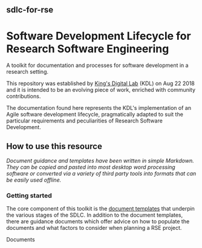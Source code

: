 ## sdlc-for-rse
# Software Development Lifecycle for Research Software Engineering

A toolkit for documentation and processes for software development in a research setting. 

This repository was established by [King's Digital Lab](www.kdl.kcl.ac.uk)  (KDL) on Aug 22 2018 and it is intended to be an evolving piece of work, enriched with community contributions.

The documentation found here represents the KDL's implementation of an Agile software development lifecycle, pragmatically adapted to suit the particular requirements and peculiarities of Research Software Development. 

## How to use this resource
*Document guidance and templates have been written in simple Markdown. They can be copied and pasted into most desktop word processing software or converted via a variety of third party tools into formats that can be easily used offline.*

### Getting started
The core component of this toolkit is the [document templates](/Document_guidance/A2_Terms_of_reference_guidance) that underpin the various stages of the SDLC.  In addition to the document templates, there are guidance documents which offer advice on how to populate the documents and what factors to consider when planning a RSE project.

Documents 





<!--stackedit_data:
eyJoaXN0b3J5IjpbLTIwMzk5ODA4NTNdfQ==
-->